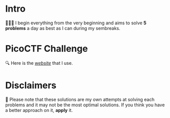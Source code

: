 # Intro
👩🏻‍💻 I begin everything from the very beginning and aims to solve **5 problems** a day as best as I can during my sembreaks. <br>

# PicoCTF Challenge
🔍 Here is the _[website](https://picoctf.org/)_ that I use.

# Disclaimers
📌 Please note that these solutions are my own attempts at solving each problems and it may not be the most optimal solutions. If you think you have a better approach on it, **apply** it.
